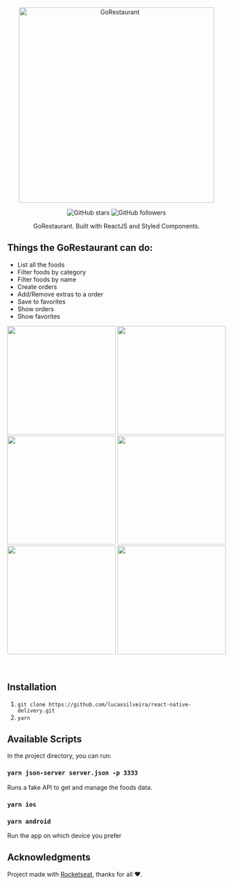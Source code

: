<br />
<p align="center">
  <a>
    <img alt="GoRestaurant" title="GoRestaurant" src="https://github.com/lucaxsilveira/gostack-template-reactjs-crud/blob/master/.github/logo.png?raw=true" width="450">
  </a>
</p>
<p align="center">
<a>
    <img alt="GitHub stars" src="https://img.shields.io/github/stars/lucaxsilveira/gostack-template-reactjs-crud?style=social">
</a>
<a>
    <img alt="GitHub followers" src="https://img.shields.io/github/followers/lucaxsilveira?style=social">
</a>
</p>


<p align="center">
  GoRestaurant. Built with ReactJS and Styled Components.
</p>

## Things the GoRestaurant can do:

* List all the foods
* Filter foods by category
* Filter foods by name
* Create orders
* Add/Remove extras to a order
* Save to favorites
* Show orders
* Show favorites

<p align="center">
  <img src="https://github.com/lucaxsilveira/react-native-delivery/blob/master/.github/1.png?raw=true" width=250>
  <img src="https://github.com/lucaxsilveira/react-native-delivery/blob/master/.github/2.png?raw=true" width=250>
  <img src="https://github.com/lucaxsilveira/react-native-delivery/blob/master/.github/2.1.png?raw=true" width=250>
  <img src="https://github.com/lucaxsilveira/react-native-delivery/blob/master/.github/3.png?raw=true" width=250>
  <img src="https://github.com/lucaxsilveira/react-native-delivery/blob/master/.github/4.png?raw=true" width=250>
  <img src="https://github.com/lucaxsilveira/react-native-delivery/blob/master/.github/5.png?raw=true" width=250>
</p>

<br>

## Installation

1. `git clone https://github.com/lucaxsilveira/react-native-delivery.git`
2. `yarn`

## Available Scripts

In the project directory, you can run:

### `yarn json-server server.json -p 3333`

Runs a fake API to get and manage the foods data.

### `yarn ios`
### `yarn android`

Run the app on which device you prefer


## Acknowledgments

Project made with [Rocketseat](https://rocketseat.com.br/), thanks for all :heart:. 
